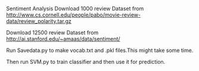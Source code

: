 Sentiment Analysis
Download 1000 review Dataset from http://www.cs.cornell.edu/people/pabo/movie-review-data/review_polarity.tar.gz


Download 12500 review Dataset from http://ai.stanford.edu/~amaas/data/sentiment/

Run Savedata.py to make vocab.txt and .pkl files.This might take some time.

Then run SVM.py to train classifier and then use it for prediction.
